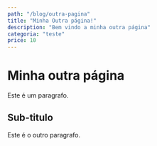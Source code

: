 ```yaml
---
path: "/blog/outra-pagina"
title: "Minha Outra página!"
description: "Bem vindo a minha outra página"
categoria: "teste"
price: 10
---
```


# Minha outra página

Este é um paragrafo.

## Sub-titulo

Este é o outro paragrafo.